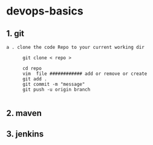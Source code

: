 # devops-basics
## 1. git

    a . clone the code Repo to your current working dir 
```
      git clone < repo >
```
```
      cd repo 
      vim  file ############ add or remove or create
      git add .
      git commit -m "message"
      git push -u origin branch 
        
``` 
## 2. maven
## 3. jenkins 


